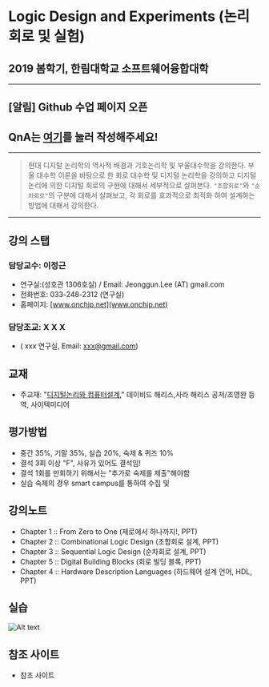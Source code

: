 # Logic Design and Experiments (논리 회로 및 실험)
## 2019 봄학기, 한림대학교 소프트웨어융합대학 
*  *  *
## [알림] Github 수업 페이지 오픈

## QnA는 [여기](./QnA.md)를 눌러 작성해주세요!

*  *  *

> 현대 디지탈 논리학의 역사적 배경과 기호논리학 및 부울대수학을 강의한다. 부울 대수학 이론을 바탕으로 한 회로 대수학 및 디지털 논리학을 강의하고 디지털 논리에 의한 디지털 회로의 구현에 대해서 세부적으로 살펴본다. ```"조합회로"```와 ```"순차회로"```의 구분에 대해서 살펴보고, 각 회로를 효과적으로 최적화 하여 설계하는 방법에 대해서 강의한다.

*  *  *

## 강의 스탭
### 담당교수: 이정근
   - 연구실:(성호관 1306호실) / Email: Jeonggun.Lee (AT) gmail.com
   - 전화번호: 033-248-2312 (연구실)
   - 홈페이지: [www.onchip.net](www.onchip.net)
   
### 담당조교: X X X
   - ( xxx 연구실, Email: xxx@gmail.com)
   
## 교재
   - 주교재: "[디지털논리와 컴퓨터설계](http://www.yes24.com/24/goods/3311366)," 데이비드 해리스,사라 해리스 공저/조영완 등역, 사이텍미디어
   
## 평가방법
   - 중간 35%, 기말 35%, 실습 20%, 숙제 & 퀴즈 10%
   - 결석 3회 이상 "F", 사유가 있어도 결석임!
   - 결석 1회를 만회하기 위해서는 "추가로 숙제를 제출"해야함
   - 실습 숙제의 경우 smart campus를 통하여 수집 및 

## 강의노트
   - Chapter 1 :: From Zero to One (제로에서 하나까지!, PPT)
   - Chapter 2 :: Combinational Logic Design (조합회로 설계, PPT)
   - Chapter 3 :: Sequential Logic Design (순차회로 설계, PPT)
   - Chapter 5 :: Digital Building Blocks (회로 빌딩 블록, PPT)
   - Chapter 4 :: Hardware Description Languages (하드웨어 설계 언어, HDL, PPT)

## 실습
   ![Alt text](https://github.com/jeonggunlee/Computer_Arch_2018_Fall/blob/master/img/openss.png "오픈소스교과목")

## 참조 사이트
   - 참조 사이트
   

